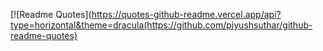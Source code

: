 [![Readme Quotes](https://quotes-github-readme.vercel.app/api?type=horizontal&theme=dracula(https://github.com/piyushsuthar/github-readme-quotes)
